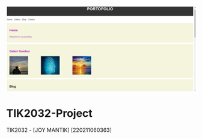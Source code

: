 ![alt text](https://github.com/b5tnimreb/belajarGIT/blob/main/foto.jpg?raw=true)


# TIK2032-Project
TIK2032 - [JOY MANTIK] [220211060363]
